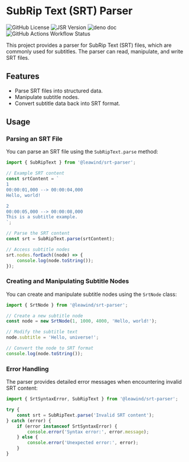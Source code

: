 # SubRip Text (SRT) Parser

![GitHub License](https://img.shields.io/github/license/Leawind/srt-parser)
![JSR Version](https://img.shields.io/jsr/v/%40leawind/srt-parser?logo=JSR)
![deno doc](https://doc.deno.land/badge.svg)
![GitHub Actions Workflow Status](https://img.shields.io/github/actions/workflow/status/Leawind/srt-parser/deno-test.yaml?branch=main&logo=github-actions&label=test)

This project provides a parser for SubRip Text (SRT) files, which are commonly used for subtitles. The parser can read, manipulate, and write SRT files.

## Features

- Parse SRT files into structured data.
- Manipulate subtitle nodes.
- Convert subtitle data back into SRT format.

## Usage

### Parsing an SRT File

You can parse an SRT file using the `SubRipText.parse` method:

```typescript
import { SubRipText } from '@leawind/srt-parser';

// Example SRT content
const srtContent = `
1
00:00:01,000 --> 00:00:04,000
Hello, world!

2
00:00:05,000 --> 00:00:08,000
This is a subtitle example.
`;

// Parse the SRT content
const srt = SubRipText.parse(srtContent);

// Access subtitle nodes
srt.nodes.forEach((node) => {
	console.log(node.toString());
});
```

### Creating and Manipulating Subtitle Nodes

You can create and manipulate subtitle nodes using the `SrtNode` class:

```typescript
import { SrtNode } from '@leawind/srt-parser';

// Create a new subtitle node
const node = new SrtNode(1, 1000, 4000, 'Hello, world!');

// Modify the subtitle text
node.subtitle = 'Hello, universe!';

// Convert the node to SRT format
console.log(node.toString());
```

### Error Handling

The parser provides detailed error messages when encountering invalid SRT content:

```typescript
import { SrtSyntaxError, SubRipText } from '@leawind/srt-parser';

try {
	const srt = SubRipText.parse('Invalid SRT content');
} catch (error) {
	if (error instanceof SrtSyntaxError) {
		console.error('Syntax error:', error.message);
	} else {
		console.error('Unexpected error:', error);
	}
}
```
